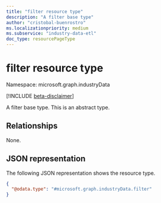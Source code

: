 ```yaml
---
title: "filter resource type"
description: "A filter base type"
author: "cristobal-buenrostro"
ms.localizationpriority: medium
ms.subservice: "industry-data-etl"
doc_type: resourcePageType
---
```


# filter resource type

Namespace: microsoft.graph.industryData

[!INCLUDE [beta-disclaimer](../../includes/beta-disclaimer.md)]

A filter base type. This is an abstract type.

## Relationships

None.

## JSON representation

The following JSON representation shows the resource type.

<!-- {
  "blockType": "resource",
  "@odata.type": "microsoft.graph.industryData.filter"
}
-->

```json
{
  "@odata.type": "#microsoft.graph.industryData.filter"
}
```

